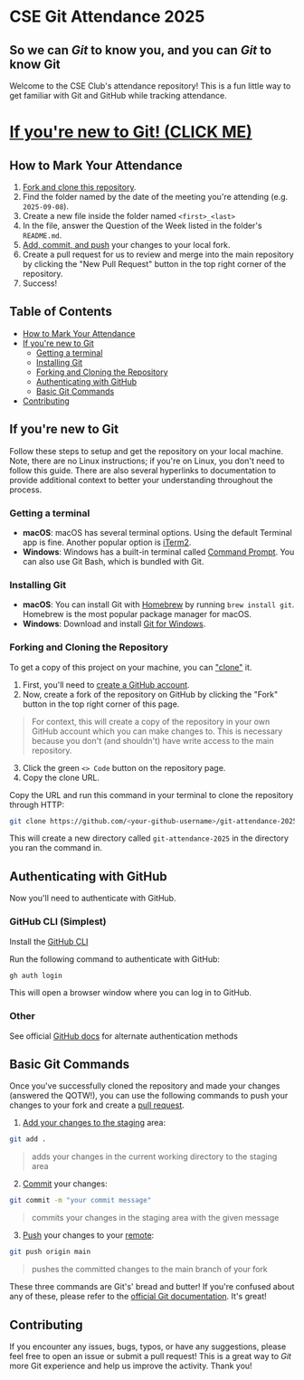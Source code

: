 # CSE Git Attendance 2025

## So we can *Git* to know you, and you can *Git* to know Git

Welcome to the CSE Club's attendance repository! This is a fun little way to get familiar with Git and GitHub while tracking attendance.

# [If you're new to Git! (CLICK ME)](#if-youre-new-to-git)

## How to Mark Your Attendance

1. [Fork and clone this repository](#forking-and-cloning-the-repository).
2. Find the folder named by the date of the meeting you're attending (e.g. `2025-09-08`).
3. Create a new file inside the folder named `<first>_<last>`
4. In the file, answer the Question of the Week listed in the folder's `README.md`.
5. [Add, commit, and push](#basic-git-commands) your changes to your local fork.
6. Create a pull request for us to review and merge into the main repository by clicking the "New Pull Request" button in the top
right corner of the repository.
7. Success!

## Table of Contents

- [How to Mark Your Attendance](#how-to-mark-your-attendance)
- [If you're new to Git](#if-youre-new-to-git)
  - [Getting a terminal](#getting-a-terminal)
  - [Installing Git](#installing-git)
  - [Forking and Cloning the Repository](#forking-and-cloning-the-repository)
  - [Authenticating with GitHub](#authenticating-with-github)
  - [Basic Git Commands](#basic-git-commands)
- [Contributing](#contributing)

## If you're new to Git

Follow these steps to setup and get the repository on your local machine. Note, there are no Linux instructions; if you're on Linux, you don't need to
follow this guide. There are also several hyperlinks to documentation to provide additional context to better your understanding throughout the process.

### Getting a terminal

- **macOS**: macOS has several terminal options. Using the default Terminal app is fine. Another popular option is [iTerm2](https://www.iterm2.com/).
- **Windows**: Windows has a built-in terminal called [Command Prompt](https://en.wikipedia.org/wiki/Cmd.exe). You can also use Git Bash, which is bundled with Git.

### Installing Git

- **macOS**: You can install Git with [Homebrew](https://brew.sh/) by running `brew install git`. Homebrew is the most popular package manager for macOS.
- **Windows**: Download and install [Git for Windows](https://git-scm.com/download/win).

### Forking and Cloning the Repository

To get a copy of this project on your machine, you can ["clone"](https://www.atlassian.com/git/tutorials/setting-up-a-repository/git-clone) it.

1. First, you'll need to [create a GitHub account](https://github.com/join).
2. Now, create a fork of the repository on GitHub by clicking the "Fork" button in the top right corner of this page.
  > For context, this will create a copy of the repository in your own GitHub account which you can make changes to.
  > This is necessary because you don't (and shouldn't) have write access to the main repository.
3. Click the green `<> Code` button on the repository page.
4. Copy the clone URL.

Copy the URL and run this command in your terminal to clone the repository through HTTP:
```bash
git clone https://github.com/<your-github-username>/git-attendance-2025.git
```
This will create a new directory called `git-attendance-2025` in the directory you ran the command in.

## Authenticating with GitHub

Now you'll need to authenticate with GitHub.

### GitHub CLI (Simplest)

Install the [GitHub CLI](https://cli.github.com/)

Run the following command to authenticate with GitHub:

```bash
gh auth login
```

This will open a browser window where you can log in to GitHub.

### Other

See official [GitHub docs](https://docs.github.com/en/authentication/keeping-your-account-and-data-secure/about-authentication-to-github#authenticating-with-the-command-line) for alternate authentication methods

## Basic Git Commands

Once you've successfully cloned the repository and made your changes (answered the QOTW!), you can use the following commands to 
push your changes to your fork and create a [pull request](https://docs.github.com/en/pull-requests/collaborating-with-pull-requests/proposing-changes-to-your-work-with-pull-requests/about-pull-requests).

1. [Add your changes to the staging](https://www.atlassian.com/git/tutorials/saving-changes) area:

```bash
git add .
```
  > adds your changes in the current working directory to the staging area

2. [Commit](https://www.atlassian.com/git/tutorials/saving-changes/git-commit) your changes:

```bash
git commit -m "your commit message"
```
  > commits your changes in the staging area with the given message

3. [Push](https://www.atlassian.com/git/tutorials/syncing/git-push) your changes to your [remote](https://docs.github.com/en/get-started/git-basics/about-remote-repositories):
```bash
git push origin main
```
  > pushes the committed changes to the main branch of your fork

These three commands are Git's' bread and butter! If you're confused about any of these, please refer to the [official Git documentation](https://git-scm.com/doc). It's great!

## Contributing

If you encounter any issues, bugs, typos, or have any suggestions, please feel free to open an issue or submit a pull request! This is 
a great way to *Git* more Git experience and help us improve the activity. Thank you!
